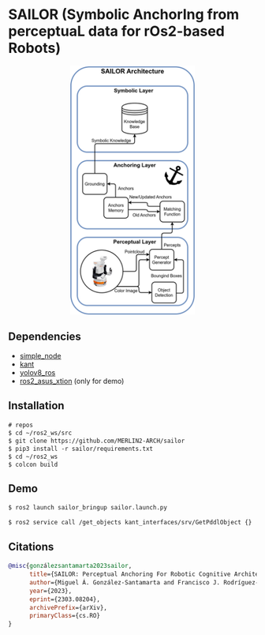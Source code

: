 # SAILOR (Symbolic AnchorIng from perceptuaL data for rOs2-based Robots)

<p align="center">
  <img src="./docs/architecture.png" width="50%" />
</p>

## Dependencies

- [simple_node](https://github.com/uleroboticsgroup/simple_node)
- [kant](https://github.com/uleroboticsgroup/kant)
- [yolov8_ros](https://github.com/mgonzs13/yolov8_ros)
- [ros2_asus_xtion](https://github.com/mgonzs13/ros2_asus_xtion) (only for demo)

## Installation

```shell
# repos
$ cd ~/ros2_ws/src
$ git clone https://github.com/MERLIN2-ARCH/sailor
$ pip3 install -r sailor/requirements.txt
$ cd ~/ros2_ws
$ colcon build
```

## Demo

```shell
$ ros2 launch sailor_bringup sailor.launch.py
```

```shell
$ ros2 service call /get_objects kant_interfaces/srv/GetPddlObject {}
```

## Citations

```bibtex
@misc{gonzálezsantamarta2023sailor,
      title={SAILOR: Perceptual Anchoring For Robotic Cognitive Architectures},
      author={Miguel Á. González-Santamarta and Francisco J. Rodríguez-Lera and Vicente Matellán Olivera},
      year={2023},
      eprint={2303.08204},
      archivePrefix={arXiv},
      primaryClass={cs.RO}
}
```
